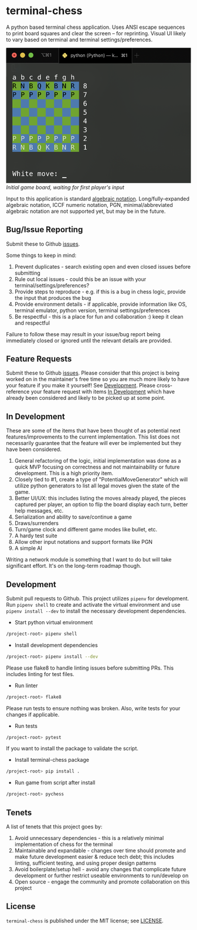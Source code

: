 # terminal-chess
A python based terminal chess application. Uses ANSI escape sequences to print board squares and clear the screen – for reprinting. Visual UI likely to vary based on terminal and terminal settings/preferences.

![A screenshot of the starting game board](game.png "Starting Game Board")
*Initial game board, waiting for first player's input*

Input to this application is standard [algebraic notation](https://en.wikipedia.org/wiki/Algebraic_notation_(chess)). Long/fully-expanded algebraic notation, ICCF numeric notation, PGN, minimal/abbreviated algebraic notation are not supported yet, but may be in the future.

## Bug/Issue Reporting
Submit these to Github [issues](https://github.com/elveskevtar/terminal-chess).

Some things to keep in mind:
1. Prevent duplicates - search existing open and even closed issues before submitting
2. Rule out local issues - could this be an issue with your terminal/settings/preferences?
3. Provide steps to reproduce - e.g. if this is a bug in chess logic, provide the input that produces the bug
4. Provide environment details - if applicable, provide information like OS, terminal emulator, python version, terminal settings/preferences
5. Be respectful - this is a place for fun and collaboration :) keep it clean and respectful

Failure to follow these may result in your issue/bug report being immediately closed or ignored until the relevant details are provided.

## Feature Requests
Submit these to Github [issues](https://github.com/elveskevtar/terminal-chess). Please consider that this project is being worked on in the maintainer's free time so you are much more likely to have your feature if you make it yourself! See [Development](#development). Please cross-reference your feature request with items [In Development](#in-development) which have already been considered and likely to be picked up at some point.

## In Development
These are some of the items that have been thought of as potential next features/improvements to the current implementation. This list does not necessarily guarantee that the feature will ever be implemented but they have been considered.

1. General refactoring of the logic, initial implementation was done as a quick MVP focusing on correctness and not maintainability or future development. This is a high priority item.
2. Closely tied to #1, create a type of "PotentialMoveGenerator" which will utilize python generators to list all legal moves given the state of the game.
3. Better UI/UX: this includes listing the moves already played, the pieces captured per player, an option to flip the board display each turn, better help messages, etc.
4. Serialization and ability to save/continue a game
5. Draws/surrenders
6. Turn/game clock and different game modes like bullet, etc.
7. A hardy test suite
8. Allow other input notations and support formats like PGN
9. A simple AI

Writing a network module is something that I want to do but will take significant effort. It's on the long-term roadmap though.

## Development
Submit pull requests to Github. This project utilizes `pipenv` for development. Run `pipenv shell` to create and activate the virtual environment and use `pipenv install --dev` to install the necessary development dependencies.

* Start python virtual environment
```bash
/project-root> pipenv shell
```

* Install development dependencies
```bash
/project-root> pipenv install --dev
```

Please use flake8 to handle linting issues before submitting PRs. This includes linting for test files.

* Run linter
```bash
/project-root> flake8
```

Please run tests to ensure nothing was broken. Also, write tests for your changes if applicable.

* Run tests
```bash
/project-root> pytest
```

If you want to install the package to validate the script.

* Install terminal-chess package
```bash
/project-root> pip install .
```

* Run game from script after install
```bash
/project-root> pychess
``` 

## Tenets
A list of tenets that this project goes by:
1. Avoid unnecessary dependencies - this is a relatively minimal implementation of chess for the terminal
2. Maintainable and expandable - changes over time should promote and make future development easier & reduce tech debt; this includes linting, sufficient testing, and using proper design patterns
3. Avoid boilerplate/setup hell - avoid any changes that complicate future development or further restrict useable environments to run/develop on
4. Open source - engage the community and promote collaboration on this project

## License
`terminal-chess` is published under the MIT license; see [LICENSE](LICENSE).
